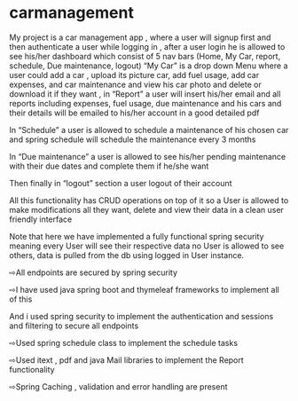 # carmanagement

My project is a car management app , where a user will signup first and then authenticate a user while logging in , after a user login he is allowed to see his/her dashboard which consist of 5 nav bars (Home, My Car, report, schedule, Due maintenance, logout)   “My Car” is a drop down Menu where a user could add a car , upload its picture car, add fuel usage, add car expenses, and car maintenance and view his car photo and delete or download it if they want , in “Report” a user will insert his/her email and all reports including expenses, fuel usage, due maintenance and his cars and their details will be emailed to his/her account in a good detailed pdf

In “Schedule” a user is allowed to schedule a maintenance of his chosen car and spring schedule will schedule the maintenance every 3 months

In “Due maintenance” a user is allowed to see his/her pending maintenance with their due dates and complete them if he/she want


Then finally in “logout” section a user logout of their account

All this functionality has  CRUD operations on top of it so a User is allowed to make modifications all they want, delete and view their data in a clean user friendly interface

Note that here we have implemented a fully functional spring security meaning every User will see their respective data no User is allowed to see others, data is pulled from the db using logged in User instance.

⇨All endpoints are secured by spring security 


⇨I have used java spring boot and thymeleaf frameworks to implement all of this 

And i used spring security to implement the authentication and sessions and filtering to secure all endpoints 

⇨Used spring schedule class to implement the schedule tasks

⇨Used itext , pdf and java Mail libraries to implement the Report functionality

⇨Spring Caching , validation and error handling are present 
